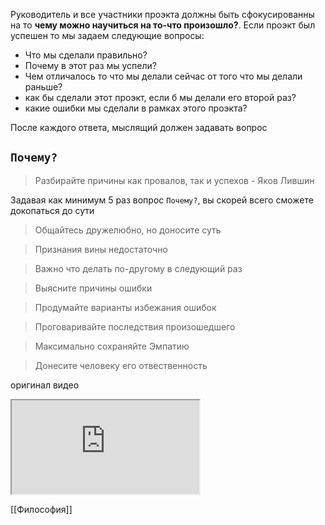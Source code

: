 Руководитель и все участники проэкта должны быть сфокусированны
на то **чему можно научиться на то-что произошло?**.
Если проэкт был успешен то мы задаем следующие вопросы:
- Что мы сделали правильно?
- Почему в этот раз мы успели?
- Чем отличалось то что мы делали сейчас от того что мы делали раньше?
- как бы сделали этот проэкт, если б мы делали его второй раз?
- какие ошибки мы сделали в рамках этого проэкта?

После каждого ответа, мыслящий должен задавать вопрос  
##  ``Почему?``
> Разбирайте причины как провалов, так и успехов
\- Яков Лившин

Задавая как минимум 5 раз вопрос ``Почему?``, вы скорей всего сможете докопаться до сути

> Общайтесь дружелюбно, но доносите суть

> Признания вины недостаточно

> Важно что делать по-другому в следующий раз

> Выясните причины ошибки

>Продумайте варианты избежания ошибок

>Проговаривайте последствия произошедшего

>Максимально сохраняйте Эмпатию

>Донесите человеку его отвественность

оригинал видео 
<iframe src="https://www.youtube.com/embed/kUSpl9zf5Wo"></iframe>

[[Философия]]
